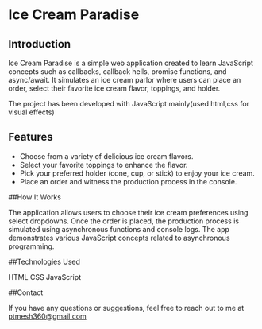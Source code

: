# Ice Cream Paradise


## Introduction

Ice Cream Paradise is a simple web application created to learn JavaScript concepts such as callbacks, callback hells, promise functions, and async/await. It simulates an ice cream parlor where users can place an order, select their favorite ice cream flavor, toppings, and holder.

The project has been developed with JavaScript mainly(used html,css for visual effects)

## Features

- Choose from a variety of delicious ice cream flavors.
- Select your favorite toppings to enhance the flavor.
- Pick your preferred holder (cone, cup, or stick) to enjoy your ice cream.
- Place an order and witness the production process in the console.

##How It Works

The application allows users to choose their ice cream preferences using select dropdowns. Once the order is placed, the production process is simulated using asynchronous functions and console logs. The app demonstrates various JavaScript concepts related to asynchronous programming.

##Technologies Used

HTML
CSS
JavaScript


##Contact

If you have any questions or suggestions, feel free to reach out to me at ptmesh360@gmail.com
